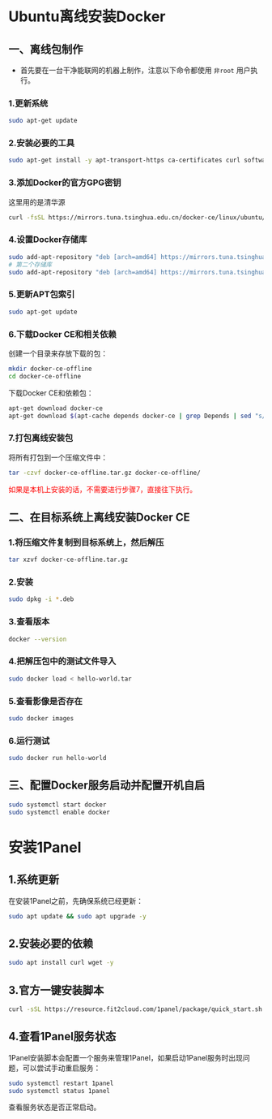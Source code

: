 # Ubuntu离线安装Docker

## 一、离线包制作

- 首先要在一台干净能联网的机器上制作，注意以下命令都使用 `非root` 用户执行。

### 1.更新系统

```bash
sudo apt-get update
```

### 2.安装必要的工具

```bash
sudo apt-get install -y apt-transport-https ca-certificates curl software-properties-common
```

### 3.添加Docker的官方GPG密钥

这里用的是清华源

```bash
curl -fsSL https://mirrors.tuna.tsinghua.edu.cn/docker-ce/linux/ubuntu/gpg | sudo apt-key add -
```

### 4.设置Docker存储库

```bash
sudo add-apt-repository "deb [arch=amd64] https://mirrors.tuna.tsinghua.edu.cn/docker-ce/linux/ubuntu $(lsb_release -cs) stable"
# 第二个存储库
sudo add-apt-repository "deb [arch=amd64] https://mirrors.tuna.tsinghua.edu.cn/docker-ce/linux/ubuntu $（lsb_release -cs） 稳定"
```

### 5.更新APT包索引

```bash
sudo apt-get update
```

### 6.下载Docker CE和相关依赖

创建一个目录来存放下载的包：

```bash
mkdir docker-ce-offline
cd docker-ce-offline
```

下载Docker CE和依赖包：

```bash
apt-get download docker-ce
apt-get download $(apt-cache depends docker-ce | grep Depends | sed "s/.*ends:\ //" | tr '\n' ' ')
```

### 7.打包离线安装包

将所有打包到一个压缩文件中：

```bash
tar -czvf docker-ce-offline.tar.gz docker-ce-offline/
```

<font color="red">如果是本机上安装的话，不需要进行步骤7，直接往下执行。</font>

## 二、在目标系统上离线安装Docker CE

### 1.将压缩文件复制到目标系统上，然后解压

```bash
tar xzvf docker-ce-offline.tar.gz
```

### 2.安装

```bash
sudo dpkg -i *.deb
```

### 3.查看版本

```bash
docker --version
```

### 4.把解压包中的测试文件导入

```bash
sudo docker load < hello-world.tar
```

### 5.查看影像是否存在

```bash
sudo docker images
```

### 6.运行测试

```bash
sudo docker run hello-world
```

## 三、配置Docker服务启动并配置开机自启

```bash
sudo systemctl start docker
sudo systemctl enable docker
```

# 安装1Panel

## 1.系统更新

在安装1Panel之前，先确保系统已经更新：

```bash
sudo apt update && sudo apt upgrade -y
```

## 2.安装必要的依赖

```bash
sudo apt install curl wget -y
```

## 3.官方一键安装脚本

```bash
curl -sSL https://resource.fit2cloud.com/1panel/package/quick_start.sh -o quick_start.sh && sudo bash quick_start.sh
```

## 4.查看1Panel服务状态

1Panel安装脚本会配置一个服务来管理1Panel，如果启动1Panel服务时出现问题，可以尝试手动重启服务：

```bash
sudo systemctl restart 1panel
sudo systemctl status 1panel
```

查看服务状态是否正常启动。